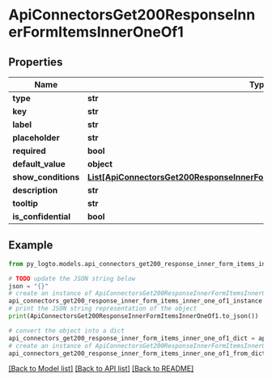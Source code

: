 # ApiConnectorsGet200ResponseInnerFormItemsInnerOneOf1


## Properties

Name | Type | Description | Notes
------------ | ------------- | ------------- | -------------
**type** | **str** |  | 
**key** | **str** |  | 
**label** | **str** |  | 
**placeholder** | **str** |  | [optional] 
**required** | **bool** |  | [optional] 
**default_value** | **object** |  | [optional] 
**show_conditions** | [**List[ApiConnectorsGet200ResponseInnerFormItemsInnerOneOfShowConditionsInner]**](ApiConnectorsGet200ResponseInnerFormItemsInnerOneOfShowConditionsInner.md) |  | [optional] 
**description** | **str** |  | [optional] 
**tooltip** | **str** |  | [optional] 
**is_confidential** | **bool** |  | [optional] 

## Example

```python
from py_logto.models.api_connectors_get200_response_inner_form_items_inner_one_of1 import ApiConnectorsGet200ResponseInnerFormItemsInnerOneOf1

# TODO update the JSON string below
json = "{}"
# create an instance of ApiConnectorsGet200ResponseInnerFormItemsInnerOneOf1 from a JSON string
api_connectors_get200_response_inner_form_items_inner_one_of1_instance = ApiConnectorsGet200ResponseInnerFormItemsInnerOneOf1.from_json(json)
# print the JSON string representation of the object
print(ApiConnectorsGet200ResponseInnerFormItemsInnerOneOf1.to_json())

# convert the object into a dict
api_connectors_get200_response_inner_form_items_inner_one_of1_dict = api_connectors_get200_response_inner_form_items_inner_one_of1_instance.to_dict()
# create an instance of ApiConnectorsGet200ResponseInnerFormItemsInnerOneOf1 from a dict
api_connectors_get200_response_inner_form_items_inner_one_of1_from_dict = ApiConnectorsGet200ResponseInnerFormItemsInnerOneOf1.from_dict(api_connectors_get200_response_inner_form_items_inner_one_of1_dict)
```
[[Back to Model list]](../README.md#documentation-for-models) [[Back to API list]](../README.md#documentation-for-api-endpoints) [[Back to README]](../README.md)


